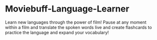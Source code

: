 # Moviebuff-Language-Learner
Learn new languages through the power of film! Pause at any moment within a film and translate the spoken words live and create flashcards to practice the language and expand your vocabulary!
